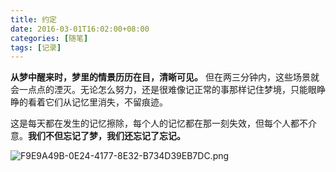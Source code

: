 ```yaml
---
title: 约定
date: 2016-03-01T16:02:00+08:00
categories: [随笔]
tags: [记录]
---
```


**从梦中醒来时，梦里的情景历历在目，清晰可见。** 但在两三分钟内，这些场景就会一点点的湮灭。无论怎么努力，还是很难像记正常的事那样记住梦境，只能眼睁睁的看着它们从记忆里消失，不留痕迹。

这是每天都在发生的记忆擦除，每个人的记忆都在那一刻失效，但每个人都不介意。**我们不但忘记了梦，我们还忘记了忘记。**


![F9E9A49B-0E24-4177-8E32-B734D39EB7DC.png][1]

<!--more-->


  [1]: https://static.zhire.de/2019-05-03-140529.jpg
